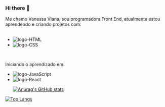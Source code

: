 ### Hi there :pencil:

Me chamo Vanessa Viana, sou programadora Front End, atualmente estou aprendendo e criando projetos com: 
<br>
<br>
- <img src="https://img.shields.io/badge/HTML5-E34F26?style=for-the-badge&logo=html5&logoColor=white" alt="logo-HTML"/>
- <img src="https://img.shields.io/badge/CSS3-1572B6?style=for-the-badge&logo=css3&logoColor=white" alt="logo-CSS"/>
<br>
  
  Iniciando o aprendizado em:

- <img src="https://img.shields.io/badge/Java-ED8B00?style=for-the-badge&logo=openjdk&logoColor=white" alt="logo-JavaScript" />
- <img src="https://img.shields.io/badge/React-20232A?style=for-the-badge&logo=react&logoColor=61DAFB" alt="logo-React" />

  [![Anurag's GitHub stats](https://github-readme-stats.vercel.app/api?username=withouteffect)](https://github.com/anuraghazra/github-readme-stats)

[![Top Langs](https://github-readme-stats.vercel.app/api/top-langs/?username=withouteffect)](https://github.com/anuraghazra/github-readme-stats)